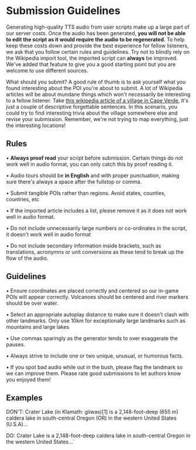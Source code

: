 # Submission Guidelines

Generating high-quality TTS audio from user scripts make up a large part of our server costs. Once the audio has been generated, **you will not be able to edit the script as it would require the audio to be regenerated**. To help keep these costs down and provide the best experience for fellow listeners, we ask that you follow certain rules and guidelines. Try not to blindly rely on the Wikipedia import tool, the imported script can **always** be improved. We've added that feature to give you a good starting point but you are welcome to use different sources.

What should you submit? A good rule of thumb is to ask yourself what you found interesting about the POI you're about to submit. A lot of Wikipedia articles will be about mundane things which won't necessarily be interesting to a fellow listener. Take [this wikipedia article of a village in Cape Verde](https://en.wikipedia.org/wiki/Longueira,_Cape_Verde), it's just a couple of descriptive forgettable sentences. In this scenario, you could try to find interesting trivia about the village somewhere else and revise your submission. Remember, we're not trying to map everything, just the interesting locations!


## Rules

• **Always proof read** your script before submission. Certain things do not work well in audio format, you can only catch this by proof reading it.

• Audio tours should be **in English** and with proper punctuation, making sure there's always a space after the fullstop or comma.

• Submit tangible POIs rather than regions. Avoid states, counties, countries, etc

• If the imported article includes a list, please remove it as it does not work well in audio format.

• Do not include unnecessarily large numbers or co-ordinates in the script, it doesn't work well in audio format

• Do not include secondary information inside brackets, such as translations, acronymns or unit conversions as these tend to break up the flow of the audio.

## Guidelines

• Ensure coordinates are placed correctly and centered so our in-game POIs will appear correctly. Volcanoes should be centered and river markers should be over water.

• Select an appropriate autoplay distance to make sure it doesn't clash with other landmarks. Only use 10km for exceptionally large landmarks such as mountains and large lakes

• Use commas sparingly as the generator tends to over exaggerate the pauses.

• Always strive to include one or two unique, unusual, or humorous facts.

• If you spot bad audio while out in the bush, please flag the landmark so we can improve them. Please rate good submissions to let authors know you enjoyed them!

## Examples

DON'T:
Crater Lake (in Klamath: giiwas)[1] is a 2,148-foot-deep (655 m) caldera lake in south-central Oregon (OR) in the western United States (U.S.A)...

DO:
Crater Lake is a 2,148-foot-deep caldera lake in south-central Oregon in the western United States...`

